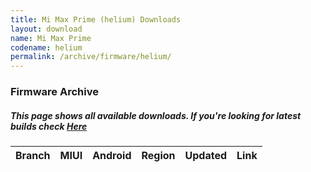 ```yaml
---
title: Mi Max Prime (helium) Downloads
layout: download
name: Mi Max Prime
codename: helium
permalink: /archive/firmware/helium/
---
```


### Firmware Archive
##### This page shows all available downloads. If you're looking for latest builds check [Here](/firmware/helium/)


<div class="table-responsive-md" id="table-wrapper">
<table id="firmware" class="compact table table-striped table-hover table-sm">
    <thead class="thead-dark">
        <tr>
            <th>Branch</th>
            <th>MIUI</th>
            <th>Android</th>
            <th>Region</th>
            <th>Updated</th>
            <th>Link</th>
        </tr>
    </thead>
    <script>loadFirmwareDownloads('helium', 'full')</script>
</table>
</div>
